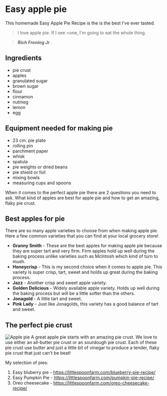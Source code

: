 # Easy apple pie


This homemade Easy Apple Pie Recipe is the is the best I've ever tasted.


>I love apple pie. If I see >one, I'm going to eat the whole thing.

>  ***Rich Froning Jr*** .


## Ingredients
* pie crust
* apples
* granulated sugar
* brown sugar
* flour
* cinnamon
* nutmeg
* lemon
* egg

## Equipment needed for making pie
* 23 cm. pie plate 
* rolling pin
* parchment paper
* whisk
* spatula
* pie weights or dried beans
* pie shield or foil
* mixing bowls
* measuring cups and spoons

When it comes to the perfect apple pie there are 2 questions you need to ask. What kind of apples are best for apple pie and how to get an amazing, flaky pie crust.

## Best apples for pie
There are so many apple varieties to choose from when making apple pie. Here a few common varieties that you can find at your local grocery store!
+ **Granny Smith** - These are the best apples for making apple pie because they are super tart and very firm. Firm apples hold up well during the baking process unlike varieties such as McIntosh which kind of turn to mush.
+ **Honeycrisp** - This is my second choice when it comes to apple pie. This variety is super crisp, tart, sweet and holds up great during the baking process.
+ **Jazz** - Another crisp and sweet apple variety.
+ **Golden Delicious** - Widely available apple variety. Holds up well during the baking process but will be a little softer than the others.
+ **Jonagold** - A little tart and sweet.
+ **Pink Lady** - Just like Jonagolds, this variety has a good balance of tart and sweet.

## The perfect pie crust

![Apple pie](./resources-apple-pie/easy-apple-pie.jpg)
A great apple pie starts with an amazing pie crust. We love to use either an all-butter pie crust or an sourdough pie crust. Each of these pie crust use butter and just a little bit of vinegar to produce a tender, flaky pie crust that just can't be beat!

My selection of pies:

1. Easy bluberry pie - https://littlespoonfarm.com/blueberry-pie-recipe/
2. Easy Pumpkin Pie - https://littlespoonfarm.com/pumpkin-pie-recipe/
3. Oreo cheesecake - https://littlespoonfarm.com/oreo-cheesecake-recipe/
